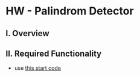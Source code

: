 # HW - Palindrom Detector

## I. Overview



## II. Required Functionality

- use [this start code](text-1.md#I-A) 
